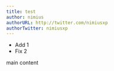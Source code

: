 ```yaml
---
title: test
author: nimius
authorURL: http://twitter.com/nimiusxp
authorTwitter: nimiusxp
---
```

- Add 1
- Fix 2
<!--truncate-->
main content